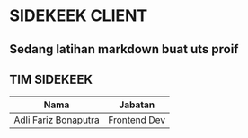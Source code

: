 # SIDEKEEK CLIENT

Sedang latihan markdown buat uts proif
--------------------------------------

## TIM SIDEKEEK

|Nama     |Jabatan     |
|---------|------------|
|Adli Fariz Bonaputra|Frontend Dev|

